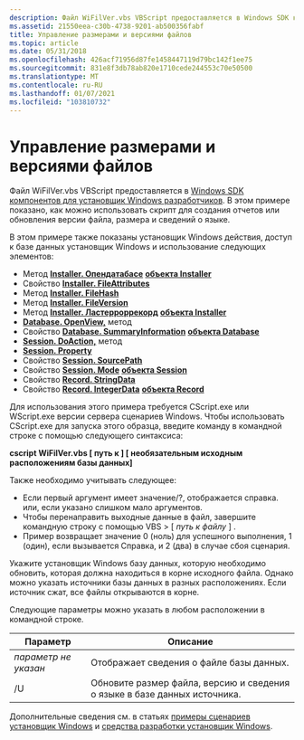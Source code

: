```yaml
---
description: Файл WiFilVer.vbs VBScript предоставляется в Windows SDK компонентов для установщик Windows разработчиков. В этом примере показано, как можно использовать скрипт для создания отчетов или обновления версии файла, размера и сведений о языке.
ms.assetid: 21550eea-c30b-4738-9201-ab500356fabf
title: Управление размерами и версиями файлов
ms.topic: article
ms.date: 05/31/2018
ms.openlocfilehash: 426acf71956d87fe1458447119d79bc142f1ee75
ms.sourcegitcommit: 831e8f3db78ab820e1710cede244553c70e50500
ms.translationtype: MT
ms.contentlocale: ru-RU
ms.lasthandoff: 01/07/2021
ms.locfileid: "103810732"
---
```

# <a name="manage-file-sizes-and-versions"></a>Управление размерами и версиями файлов

Файл WiFilVer.vbs VBScript предоставляется в [Windows SDK компонентов для установщик Windows разработчиков](platform-sdk-components-for-windows-installer-developers.md). В этом примере показано, как можно использовать скрипт для создания отчетов или обновления версии файла, размера и сведений о языке.

В этом примере также показаны установщик Windows действия, доступ к базе данных установщик Windows и использование следующих элементов:

-   Метод [**Installer. Опендатабасе**](installer-opendatabase.md) [ **объекта Installer**](installer-object.md)
-   Свойство [**Installer. FileAttributes**](installer-fileattributes.md)
-   Метод [**Installer. FileHash**](installer-filehash.md)
-   Метод [**Installer. FileVersion**](installer-fileversion.md)
-   Метод [**Installer. Ластерроррекорд**](installer-lasterrorrecord.md) [ **объекта Installer**](installer-object.md)
-   [**Database. OpenView,**](database-openview.md) метод
-   Свойство [**Database. SummaryInformation**](database-summaryinformation.md) [ **объекта Database**](database-object.md)
-   [**Session. DoAction,**](session-doaction.md) метод
-   [**Session. Property**](session-session.md)
-   Свойство [**Session. SourcePath**](session-sourcepath.md)
-   Свойство [**Session. Mode**](session-mode.md) [ **объекта Session**](session-object.md)
-   Свойство [**Record. StringData**](record-stringdata.md)
-   Свойство [**Record. IntegerData**](record-integerdata.md) [ **объекта Record**](record-object.md)

Для использования этого примера требуется CScript.exe или WScript.exe версии сервера сценариев Windows. Чтобы использовать CScript.exe для запуска этого образца, введите команду в командной строке с помощью следующего синтаксиса:

**cscript WiFilVer.vbs \[ путь к \] \[ необязательным исходным расположениям базы данных\]**

Также необходимо учитывать следующее:

-   Если первый аргумент имеет значение/?, отображается справка. или, если указано слишком мало аргументов.
-   Чтобы перенаправить выходные данные в файл, завершите командную строку с помощью VBS > \[ *путь к файлу* \] .
-   Пример возвращает значение 0 (ноль) для успешного выполнения, 1 (один), если вызывается Справка, и 2 (два) в случае сбоя сценария.

Укажите установщик Windows базу данных, которую необходимо обновить, которая должна находиться в корне исходного файла. Однако можно указать источники базы данных в разных расположениях. Если источник сжат, все файлы открываются в корне.

Следующие параметры можно указать в любом расположении в командной строке.



| Параметр                | Описание                                                                              |
|-----------------------|------------------------------------------------------------------------------------------|
| *параметр не указан* | Отображает сведения о файле базы данных.                                            |
| /U                    | Обновите размер файла, версию и сведения о языке в базе данных источника. |



 

Дополнительные сведения см. в статьях [примеры сценариев установщик Windows](windows-installer-scripting-examples.md) и [средства разработки установщик Windows](windows-installer-development-tools.md).

 

 



